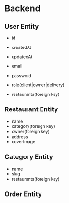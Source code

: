 # Backend

## User Entity

- id
- createdAt
- updatedAt

- email
- password
- role(client|owner|delivery)
- restaurants(foreign key)

## Restaurant Entity

- name
- category(foreign key)
- owner(foreign key)
- address
- coverImage

## Category Entity

- name
- slug
- restaurants(foreign key)

## Order Entity
